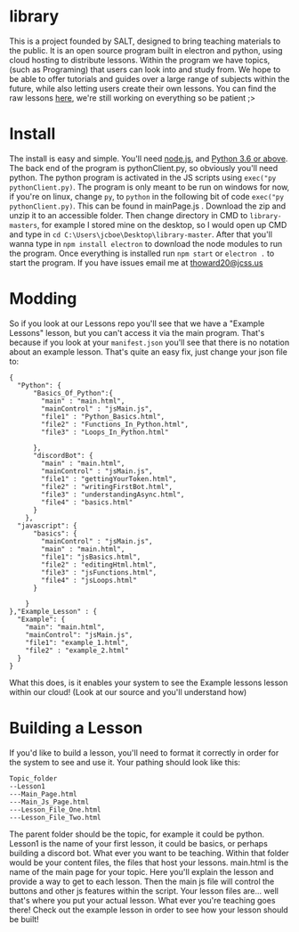 
# library
This is a project founded by SALT, designed to bring teaching materials to the public.
It is an open source program built in electron and python, using cloud hosting to distribute lessons. Within the program we have topics, (such as Programing) that users can look into and study from. We hope to be able to offer tutorials and guides over a large range of subjects within the future, while also letting users create their own lessons. You can find the raw lessons [here]("https://github.com/thoward02/lessons"), we're still working on everything so be patient ;>
# Install
The install is easy and simple. You'll need [node.js]("https://nodejs.org/en"), and [Python 3.6 or above]("https://www.python.org/").
The back end of the program is pythonClient.py, so obviously you'll need python. The python program is activated in the JS scripts using `exec("py pythonClient.py)`. The program is only meant to be run on windows for now, if you're on linux, change `py`, to `python` in the following bit of code `exec("py pythonClient.py)`. This can be found in mainPage.js .
Download the zip and unzip it to an accessible folder. Then change directory in CMD to `library-masters`, for example I stored mine on the desktop, so I would open up CMD and type in `cd C:\Users\jcboe\Desktop\library-master`.
After that you'll wanna type in `npm install electron` to download the node modules to run the program.
Once everything is installed run `npm start` or `electron .` to start the program.
If you have issues email me at thoward20@jcss.us

# Modding
So if you look at our Lessons repo you'll see that we have a "Example Lessons" lesson, but you can't access it via the main program. That's because if you look at your `manifest.json` you'll see that there is no notation about an example lesson. That's quite an easy fix, just change your json file to:
```
{
  "Python": {
      "Basics_Of_Python":{
        "main" : "main.html",
        "mainControl" : "jsMain.js",
        "file1" : "Python_Basics.html",
        "file2" : "Functions_In_Python.html",
        "file3" : "Loops_In_Python.html"

      },
      "discordBot": {
        "main" : "main.html",
        "mainControl" : "jsMain.js",
        "file1" : "gettingYourToken.html",
        "file2" : "writingFirstBot.html",
        "file3" : "understandingAsync.html",
        "file4" : "basics.html"
      }
    },
  "javascript": {
      "basics": {
        "mainControl" : "jsMain.js",
        "main" : "main.html",
        "file1": "jsBasics.html",
        "file2" : "editingHtml.html",
        "file3" : "jsFunctions.html",
        "file4" : "jsLoops.html"
      }

    }
},"Example_Lesson" : {
  "Example": {
    "main": "main.html",
    "mainControl": "jsMain.js",
    "file1": "example_1.html",
    "file2" : "example_2.html"
  }
}
```
What this does, is it enables your system to see the Example lessons lesson within our cloud! (Look at our source and you'll understand how)

# Building a Lesson
If you'd like to build a lesson, you'll need to format it correctly in order for the system to see and use it. Your pathing should look like this:
```
Topic_folder
--Lesson1
---Main_Page.html
---Main_Js_Page.html
---Lesson_File_One.html
---Lesson_File_Two.html
```
The parent folder should be the topic, for example it could be python.  Lesson1 is the name of your first lesson, it could be basics, or perhaps building a discord bot. What ever you want to be teaching. Within that folder would be your content files, the files that host your lessons. main.html is the name of the main page for your topic. Here you'll explain the lesson and provide a way to get to each lesson. Then the main js file will control the buttons and other js features within the script. Your lesson files are... well that's where you put your actual lesson. What ever you're teaching goes there! Check out the example lesson in order to see how your lesson should be built!
